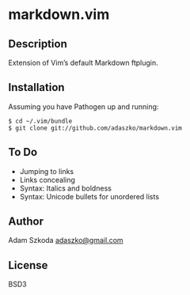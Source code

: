 # markdown.vim

## Description

Extension of Vim’s default Markdown ftplugin.

## Installation

Assuming you have Pathogen up and running:

    $ cd ~/.vim/bundle
    $ git clone git://github.com/adaszko/markdown.vim

## To Do

 * Jumping to links
 * Links concealing
 * Syntax: Italics and boldness
 * Syntax: Unicode bullets for unordered lists

## Author

Adam Szkoda <adaszko@gmail.com>

## License

BSD3
